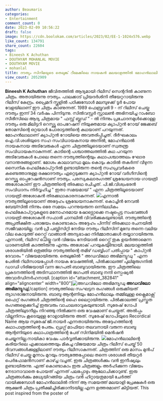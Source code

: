 ```yaml
---
author: Beaumaris
categories:
- Entertainment
comment_count: 0
date: 2023-02-09 10:56:22
draft: false
image: https://cdn.boolokam.com/articles/2023/02/EE-1-1024x576.webp
like_count: 134791
share_count: 22604
tags:
- Bineesh K Achuthan
- DOUTHYAM MOHANLAL MOVIE
- DOUTHYAM MOVIE
- mohanlal
title: ദൗത്യം സിനിമയുടെ തെലുങ്ക് റീമേക്കിലെ നായകൻ മലയാളത്തിൽ മോഹൻലാലിൻറെ കൊടും വില്ലൻ
view_count: 2052909
---
```


**Bineesh K Achuthan** ജീവിതത്തിൽ ആദ്യമായി റിലീസ് സെന്ററിൽ കാണുന്ന ചിത്രം. അതായിരുന്നു ദൗത്യം. പാലക്കാട് പ്രിയദർശിനി തീയേറ്ററായിരുന്നു റിലീസ് കേന്ദ്രം. പ്രൈമറി സ്കൂളിൽ പഠിക്കുമ്പോൾ മലമ്പുഴക്ക് ടൂർ പോയ വേളയിലാണ് ഈ ചിത്രം കാണുന്നത്. 1989 ഫെബ്രുവരി 9 - ന് റിലീസ് ചെയ്ത ദൗത്യം ഇന്ന് 34 വർഷം പിന്നിടുന്നു. സിൽവസ്റ്റർ സ്റ്റാലൺ അഭിനയിച്ച റാംബോ സീരീസിലെ ആദ്യ ചിത്രമായ " ഫസ്റ്റ് ബ്ലഡ് " - ൽ നിന്നും പ്രചോദനമുൾക്കൊള്ള ദൗത്യം ഒരു മിലിട്ടറി റെസ്ക്യൂ ഓപറേഷന് നിയുക്തമായ ക്യാപ്റ്റൻ റോയ് ജേക്കബ് തോമസിന്റെ ഒറ്റയാൾ പോരാട്ടത്തിന്റെ കഥയാണ് പറയുന്നത്. മോഹൻലാലാണ് ക്യാപ്റ്റൻ റോയിയെ അവതരിപ്പിച്ചത്. ദീർഘകാലം ഐ.വി.ശശിയുടെ സഹ സംവിധായകനായ അനിൽ, മോഹൻലാൽ നായകനായ അടിവേരുകൾ എന്ന ചിത്രത്തിലൂടെയാണ് സ്വതന്ത്ര സംവിധായകനാകുന്നത്. കാടിന്റെ പശ്ചാത്തലത്തിൽ കഥ പറയുന്ന അടിവേരുകൾ പോലെ തന്നെ ദൗത്യത്തിന്റെയും കഥാപശ്ചാത്തലം ഘോര വനാന്തരങ്ങളാണ്. മോശം കാലാവസ്ഥ മൂലം കൊടും കാടിൽ തകർന്ന് വീഴുന്ന സൈനിക ഹെലികോപ്റ്ററിൽ ഉണ്ടായിരുന്ന തന്റെ സഹപ്രവർകരെ കണ്ടെത്താനുള്ള രക്ഷാദൗത്യം ഏറ്റെടുക്കുന്ന ക്യാപ്റ്റൻ റോയ് വർഗീസിന്റെ റെസ്ക്യൂ ഓപ്പറേഷൻസാണ് ദൗത്യം. പരസ്യകലാരംഗത്ത് ശ്രദ്ധേയനായ ഗായത്രി അശോകാണ് ഈ ചിത്രത്തിന്റെ തിരക്കഥ രചിച്ചത്. പി.ജി.വിശ്വംഭരൻ സംവിധാനം നിർവ്വഹിച്ച " ഇതാ സമയമായ് " എന്ന ചിത്രത്തിലൂടെയാണ് ഗായത്രി അശോകൻ തിരക്കഥാകാരനാകുന്നത്. ![](https://cdn.boolokam.com/articles/2023/02/EE-1-1024x576.webp)എന്നാൽ ദൗത്യത്തിലൂടെയാണ് അദ്ദേഹം ശ്രദ്ധേയനാകുന്നത്. കൊച്ചിൻ നേവൽ ബേയ്സിൽ നിന്നും ഒരേ സമയം പറന്നുയരുന്ന ഒന്നിലധികം ഹെലികോപ്റ്ററുകളുടെ മനോഹരമായ ഷോട്സൊക്കെ നഷ്ടപ്പെട്ട സംഭവങ്ങൾ ഗായത്രി അശോകൻ സഫാരി ചാനലിൽ വിവരിക്കുകയുണ്ടായി. ദൗത്യത്തിന്റെ അപ്രതീക്ഷിത പരാജയം കൊണ്ടാകാം അദ്ദേഹം പിന്നീട് തിരക്കഥാ രചനയിൽ സജീവമായില്ല. വൻ പ്രീ പബ്ലിസിറ്റി നേടിയ ദൗത്യം റിലീസിന് മുമ്പേ തന്നെ വലിയ വില കൊടുത്ത് റൈറ്റ്സ് വാങ്ങാൻ അന്യഭാഷാ നിർമ്മാതാക്കൾ തയ്യാറായിരുന്നു. എന്നാൽ, റിലീസ് ചെയ്തു വൻ വിജയം നേടിയാൽ റൈറ്റ്സ് തുക ഉയർത്താമെന്ന ധാരണയിൽ കാത്തിരുന്നു എന്നും അശോക് പറയുകയുണ്ടായി. മലയാളത്തിൽ ശരാശരിയിൽ ഒതുങ്ങിയ ദൗത്യത്തിന്റെ തമിഴ് ഡബ്ബിംഗ് പതിപ്പായ " കാപ്റ്റൻ ദേവാരം " വിജയമായിരുന്നു. തെലുങ്കിൽ " അഡവിലോ അഭിമന്യുഡു " എന്ന പേരിൽ റിലീസായപ്പോൾ നായക വേഷത്തിൽ, പിൽക്കാലത്ത് പുലിമുരുഗനിൽ ഡാഡി ഗിരിജയായി വന്ന ജഗപതി ബാബുവായിരുന്നു. ഈ ചിത്രത്തിലെ പ്രകടനത്തിന്റെ അടിസ്ഥാനത്തിൽ ജഗപതി ബാബു നന്ദി സ്പെഷ്യൽ അവാർഡിനർഹനായി. [caption id="attachment_382841" align="aligncenter" width="800"]![അഡവിലോ അഭിമന്യുഡു](https://cdn.boolokam.com/articles/2023/02/maxresdefault-1-1024x576.jpg) **അഡവിലോ അഭിമന്യുഡു**[/caption] ദൗത്യത്തിലെ സംഘട്ടന രംഗങ്ങൾ ഒരുക്കിയത് ത്യാഗരാജനായിരുന്നു. ബാബു ആന്റണിയും മോഹൻലാലും തമ്മിലുള്ള ക്ലൈമാക്സ് ഫൈറ്റ് രംഗങ്ങൾ ചിത്രത്തിന്റെ ഹൈ ലൈറ്റായിരുന്നു. പിൽക്കാലത്ത് പ്രസ്തുത രംഗങ്ങളെക്കുറിച്ച് ഇരുവരും വാചാലരാവുകയുണ്ടായി. സുരേഷ് ഗോപി ചിത്രത്തിലുടനീളം നിറഞ്ഞു നിൽക്കുന്ന ഒരു വേഷമാണ് ചെയ്തത്. അൽപ്പം വില്ലനിസം കൂടെയുള്ള റോളായിരുന്നു അത്. സുരേഷ് ഗോപിയുടെ Recordical Name ആയ സുരേഷ് ജി.നായർ എന്നതായിരുന്നും അദ്ദേഹത്തിന്റെ കഥാപാത്രത്തിന്റെ പേരും. ഡ്രഗ്ഗ് മാഫിയാ തലവനായി വരുന്ന ബാബു ആന്റണിയുടെ കഥാപാത്രത്തിന്റെ പേര് സിനിമയിൽ മെൻഷൻ ചെയ്യുന്നില്ല.നായികാ വേഷം പാർവ്വതിക്കായിരുന്നു. ![](https://cdn.boolokam.com/articles/2023/02/dawthyam.jpg)മോഹൻലാലിന്റെ കരിയറിലെ എക്കാലത്തെയും മികച്ച വിജയമായ ചിത്രം റിലീസ് ചെയ്ത് 50 ദിവസങ്ങൾക്കുള്ളിലാണ് ദൗത്യം റിലീസാകുന്നത്. ചിത്രത്തിന് ഒരു മാസം മുൻപ് റിലീസ് ചെയ്ത മൂന്നാം മുറയും ദൗത്യത്തേപ്പോലെ തന്നെ ശരാശരി തീയറ്റർ പെർഫോമൻസാണ് കാഴ്ച്ച വച്ചത്. ഇരു ചിത്രങ്ങൾക്കും വൻ ഇനീഷ്യലും ഉണ്ടായിരുന്നു. എന്ത് കൊണ്ടാകാം ഇരു ചിത്രങ്ങളും അർഹിക്കുന്ന വിജയം നേടാനാവാതെ പോയത് എന്നത് പലപ്പോഴും ആലോചിക്കാറുണ്ട്. ഇരു ചിത്രങ്ങൾക്കും മധ്യേയിറങ്ങിയ ചിത്രം വൻ ഹിറ്റായതുമായി ചേർത്ത് വായിക്കുമ്പോൾ മോഹൻലാലിൽ നിന്ന് ആ സമയത്ത് മലയാളി പ്രേക്ഷകർ ഒരു ആക്ഷൻ ചിത്രം പ്രതീക്ഷിച്ചിരിക്കാനിടയില്ല എന്ന ഉത്തരമാണ് കിട്ടിയത്. This post inspired from the poster of